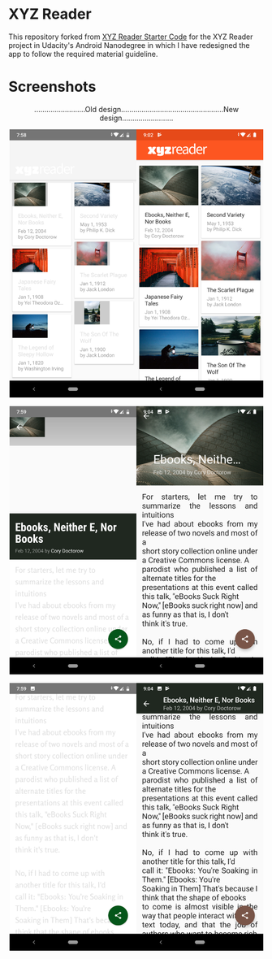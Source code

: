 # XYZ Reader

This repository forked from [XYZ Reader Starter Code](https://github.com/udacity/xyz-reader-starter-code/) for the XYZ Reader project in Udacity's Android Nanodegree in which I have redesigned the app to follow the required material guideline.

# Screenshots
<p align="center">.........................Old design..................................................New design.........................</p>
<p align="center"><img src="/screenshots/Screenshot1old.png" width="250"><img src="/screenshots/Screenshot1new.png" width="250"></p>
<p align="center"><img src="/screenshots/Screenshot2old.png" width="250"><img src="/screenshots/Screenshot2new.png" width="250"></p>
<p align="center"><img src="/screenshots/Screenshot3old.png" width="250"><img src="/screenshots/Screenshot3new.png" width="250"></p>
